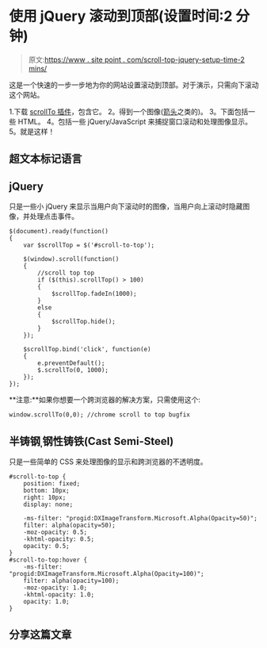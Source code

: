 # 使用 jQuery 滚动到顶部(设置时间:2 分钟)

> 原文:[https://www . site point . com/scroll-top-jquery-setup-time-2 mins/](https://www.sitepoint.com/scroll-top-jquery-setup-time-2mins/)

这是一个快速的一步一步地为你的网站设置滚动到顶部。对于演示，只需向下滚动这个网站。

1.下载 [scrollTo 插件](https://github.com/flesler/jquery.scrollTo/blob/master/jquery.scrollTo.min.js)，包含它。
2。得到一个图像([箭头](http://www.iconarchive.com/search?q=up+arrow)之类的)。
3。下面包括一些 HTML。
4。包括一些 jQuery/JavaScript 来捕捉窗口滚动和处理图像显示。
5。就是这样！

## 超文本标记语言

## jQuery

只是一些小 jQuery 来显示当用户向下滚动时的图像，当用户向上滚动时隐藏图像，并处理点击事件。

```
$(document).ready(function()
{
    var $scrollTop = $('#scroll-to-top');

    $(window).scroll(function()
    {
        //scroll top top
        if ($(this).scrollTop() > 100)
        {
            $scrollTop.fadeIn(1000);
        }
        else
        {
            $scrollTop.hide();
        }
    });

    $scrollTop.bind('click', function(e)
    {
        e.preventDefault();
        $.scrollTo(0, 1000);
    });
});
```

**注意:**如果你想要一个跨浏览器的解决方案，只需使用这个:

```
window.scrollTo(0,0); //chrome scroll to top bugfix
```

## 半铸钢ˌ钢性铸铁(Cast Semi-Steel)

只是一些简单的 CSS 来处理图像的显示和跨浏览器的不透明度。

```
#scroll-to-top {
    position: fixed;
    bottom: 10px;
    right: 10px;
    display: none;

    -ms-filter: "progid:DXImageTransform.Microsoft.Alpha(Opacity=50)";
    filter: alpha(opacity=50);
    -moz-opacity: 0.5;
    -khtml-opacity: 0.5;
    opacity: 0.5;
}
#scroll-to-top:hover {
    -ms-filter: "progid:DXImageTransform.Microsoft.Alpha(Opacity=100)";
    filter: alpha(opacity=100);
    -moz-opacity: 1.0;
    -khtml-opacity: 1.0;
    opacity: 1.0;
}
```

## 分享这篇文章